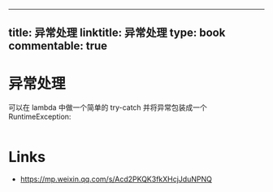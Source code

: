 
---
title: 异常处理
linktitle: 异常处理
type: book
commentable: true
---

# 异常处理

可以在 lambda 中做一个简单的 try-catch 并将异常包装成一个 RuntimeException:

```java

```

# Links

- https://mp.weixin.qq.com/s/Acd2PKQK3fkXHcjJduNPNQ

    